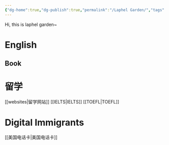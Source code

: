 ```yaml
---
{"dg-home":true,"dg-publish":true,"permalink":"/Laphel Garden/","tags":["gardenEntry"],"dgPassFrontmatter":true,"created":"","updated":""}
---
```



Hi, this is laphel garden~



# English


## Book

# 留学

[[websites\|留学网站]]
[[IELTS\|IELTS]]
[[TOEFL\|TOEFL]]

# Digital Immigrants

[[美国电话卡\|美国电话卡]]

